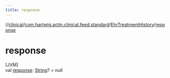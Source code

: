 ```yaml
---
title: response
---
```

//[clinical](../../../index.html)/[com.hartwig.actin.clinical.feed.standard](../index.html)/[EhrTreatmentHistory](index.html)/[response](response.html)



# response



[JVM]\
val [response](response.html): [String](https://kotlinlang.org/api/latest/jvm/stdlib/kotlin/-string/index.html)? = null




